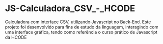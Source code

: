 # JS-Calculadora_CSV_-_HCODE
Calculadora com interface CSV, utilizando Javascript no Back-End. Este projeto foi desenvolvido para fins de estudo da linguagem, interagindo com uma interface gráfica, tendo como referência o curso prático de Javascript da HCODE 
